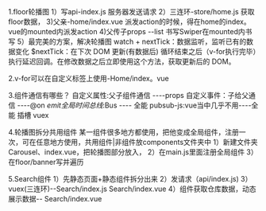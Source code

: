 1.floor轮播图
    1）写api-index.js
        服务器发送请求
    2）三连环-store/home.js
        获取floor数据，
    3)父亲-home/index.vue 派发action的时候，得在home的index。vue的mounted内派发action
    4)父传子props --list
        书写Swiper在mounted内书写
    5）最完美的方案，解决轮播图
        watch + nextTick：数据监听，监听已有的数据变化
         $nextTick：在下次 DOM 更新(有数据后) 循环结束之后（v-for执行完毕）执行延迟回调。在修改数据之后立即使用这个方法，获取更新后的 DOM。

2.v-for可以在自定义标签上使用-Home/index。vue

3.组件通信有哪些？
    自定义属性:父子组件通信 ----props
    自定义事件：子给父通信 ----@on $emit
    全局时间总线:$Bus ---- 全能
    pubsub-js:vue当中几乎不用----全能
    插槽
    vuex

4.轮播图拆分共用组件
    某一组件很多地方都使用，把他变成全局组件，注册一次，可在任意地方使用，共用组件|非组件放components文件夹中
    1）新建文件夹Carousel、index.vue，把轮播图部分放入，
    2）在main.js里面注册全局组件
    3）在floor/banner写<Carousel/>并遍历

5.Search组件
    1）先静态页面+静态组件拆分出来
    2）发请求（api/index.js)
    3）vuex(三连环)--Search/index.js   Search/index.vue
    4）组件获取仓库数据，动态展示数据--  Search/index.vue
